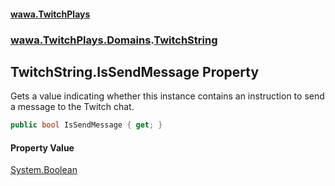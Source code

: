 #### [wawa.TwitchPlays](index.md 'index')
### [wawa.TwitchPlays.Domains](wawa.TwitchPlays.Domains.md 'wawa.TwitchPlays.Domains').[TwitchString](TwitchString.md 'wawa.TwitchPlays.Domains.TwitchString')

## TwitchString.IsSendMessage Property

Gets a value indicating whether this instance contains an instruction to send a message to the Twitch chat.

```csharp
public bool IsSendMessage { get; }
```

#### Property Value
[System.Boolean](https://docs.microsoft.com/en-us/dotnet/api/System.Boolean 'System.Boolean')